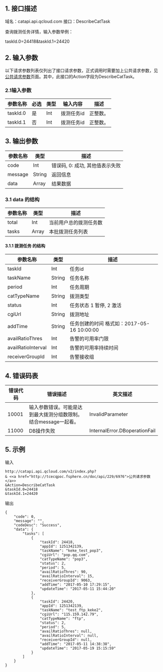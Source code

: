 ## 1. 接口描述

域名：catapi.api.qcloud.com
接口：DescribeCatTask



查询拨测任务详情，输入参数举例：

taskId.0=24418&taskId.1=24420

## 2. 输入参数

以下请求参数列表仅列出了接口请求参数，正式调用时需要加上公共请求参数，见<a href="/doc/api/405/公共请求参数" title="公共请求参数">公共请求参数</a>页面。其中，此接口的Action字段为DescribeCatTask。

### 2.1输入参数

| 参数名称     | 必选   | 类型   | 输入内容   | 描述   |
| -------- | ---- | ---- | ------ | ---- |
| taskId.0 | 是    | Int  | 拨测任务id | 正整数。 |
| taskId.1 | 否    | Int  | 拨测任务id | 正整数。 |
#### 

## 3. 输出参数

| 参数名称    | 类型     | 描述                  |
| ------- | ------ | ------------------- |
| code    | Int    | 错误码, 0: 成功, 其他值表示失败 |
| message | String | 返回信息                |
| data    | Array  | 结果数据                |

### 3.1 data 的结构

| 参数名称  | 类型    | 描述          |
| ----- | ----- | ----------- |
| total | Int   | 当前用户总的拨测任务数 |
| tasks | Array | 本批拨测任务列表    |

#### 3.1.1 拨测任务  的结构  

| 参数名称               | 类型     | 描述                               |
| ------------------ | ------ | -------------------------------- |
| taskId             | Int    | 任务id                             |
| taskName           | String | 任务名称                             |
| period             | Int    | 任务周期                             |
| catTypeName        | String | 拨测类型                             |
| status             | Int    | 任务状态  1 暂停, 2 激活                 |
| cgiUrl             | String | 拨测地址                             |
| addTime            | String | 任务创建的时间  格式如：2017-05-16 10:00:00 |
| availRatioThres    | Int    | 告警的可用率门限                         |
| availRatioInterval | Int    | 告警的可用率持续时间                       |
| receiverGroupId    | Int    | 告警接收组                            |

##### 

## 4. 错误码表

| 错误代码  | 错误描述                                | 英文描述                          |
| ----- | ----------------------------------- | ----------------------------- |
| 10001 | 输入参数错误。可能是达到最大拨测分组数限制。结合message一起看。 | InvalidParameter              |
| 11000 | DB操作失败                              | InternalError.DBoperationFail |

## 5. 示例

输入

```
http://catapi.api.qcloud.com/v2/index.php?
& <<a href="http://tcecqpoc.fsphere.cn/doc/api/229/6976">公共请求参数</a>>
&Action=DescribeCatTask
&taskId.0=24418
&taskId.1=24420
```

输出

```
{
    "code": 0,
    "message": "",
    "codeDesc": "Success",
    "data": {
        "tasks": [
            {
                "taskId": 24418,
                "appId": 1251342139,
                "taskName": "keke_test_pop3",
                "cgiUrl": "pop.qq.com",
                "catTypeName": "pop3",
                "status": 2,
                "period": 5,
                "availRatioThres": 90,
                "availRatioInterval": 15,
                "receiverGroupId": 9063,
                "addTime": "2017-05-10 17:29:15",
                "updateTime": "2017-05-11 15:44:20"
            },
            {
                "taskId": 24420,
                "appId": 1251342139,
                "taskName": "test_ftp_keke2",
                "cgiUrl": "115.159.142.79",
                "catTypeName": "ftp",
                "status": 2,
                "period": 5,
                "availRatioThres": null,
                "availRatioInterval": null,
                "receiverGroupId": null,
                "addTime": "2017-05-11 14:38:38",
                "updateTime": "2017-05-19 15:15:59"
            }
        ]
    }
}
```
